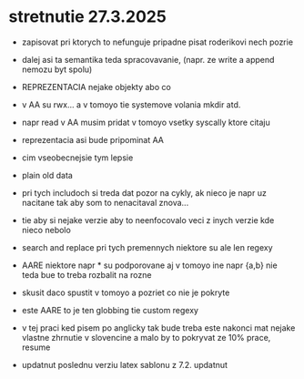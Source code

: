 # stretnutie 27.3.2025

- zapisovat pri ktorych to nefunguje pripadne pisat roderikovi nech pozrie
- dalej asi ta semantika teda spracovavanie, (napr. ze write a append nemozu byt spolu)
- REPREZENTACIA nejake objekty abo co
- v AA su rwx... a v tomoyo tie systemove volania mkdir atd.
- napr read v AA musim pridat v tomoyo vsetky syscally ktore citaju
- reprezentacia asi bude pripominat AA
- cim vseobecnejsie tym lepsie
- plain old data

- pri tych includoch si treda dat pozor na cykly, ak nieco je napr uz nacitane tak aby som to nenacitaval znova...
- tie aby si nejake verzie aby to neenfocovalo veci z inych verzie kde nieco nebolo
- search and replace pri tych premennych niektore su ale len regexy

- AARE niektore napr * su podporovane aj v tomoyo ine napr {a,b} nie teda bue to treba rozbalit na rozne

- skusit daco spustit v tomoyo a pozriet co nie je pokryte
- este AARE to je ten globbing tie custom regexy

- v tej praci ked pisem po anglicky tak bude treba este nakonci mat nejake vlastne zhrnutie v slovencine a malo by to pokryvat ze 10% prace, resume
- updatnut poslednu verziu latex sablonu z 7.2. updatnut
